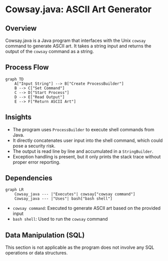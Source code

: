 # Cowsay.java: ASCII Art Generator

## Overview

Cowsay.java is a Java program that interfaces with the Unix `cowsay` command to generate ASCII art. It takes a string input and returns the output of the `cowsay` command as a string.

## Process Flow

```mermaid
graph TD
    A["Input String"] --> B["Create ProcessBuilder"]
    B --> C["Set Command"]
    C --> D["Start Process"]
    D --> E["Read Output"]
    E --> F["Return ASCII Art"]
```

## Insights

- The program uses `ProcessBuilder` to execute shell commands from Java.
- It directly concatenates user input into the shell command, which could pose a security risk.
- The output is read line by line and accumulated in a `StringBuilder`.
- Exception handling is present, but it only prints the stack trace without proper error reporting.

## Dependencies

```mermaid
graph LR
    Cowsay_java --- |"Executes"| cowsay["cowsay command"]
    Cowsay_java --- |"Uses"| bash["bash shell"]
```

- `cowsay command`: Executed to generate ASCII art based on the provided input
- `bash shell`: Used to run the `cowsay` command

## Data Manipulation (SQL)

This section is not applicable as the program does not involve any SQL operations or data structures.
